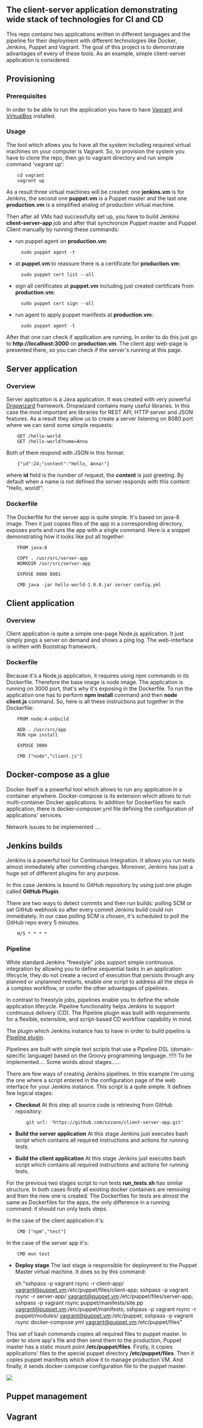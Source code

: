 ## The client-server application demonstrating wide stack of technologies for CI and CD

This repo contains two applications written in different languages and the pipeline for their deployment with different technologies like Docker, Jenkins, Puppet and Vagrant. The goal of this project is to demonstrate advantages of every of these tools. As an example, simple client-server application is considered.

## Provisioning

### Prerequisites

In order to be able to run the application you have to have [Vagrant](https://www.vagrantup.com/downloads.html) and [VirtualBox](https://www.virtualbox.org/wiki/Downloads) installed.

### Usage

The tool which allows you to have all the system including required virtual machines on your computer is Vagrant. So, to provision the system you have to clone the repo, then go to vagrant directory and run simple command 'vagrant up':

		cd vagrant
        vagrant up
        
As a result three virtual machines will be created: one **jenkins.vm** is for Jenkins, the second one **puppet.vm** is a Puppet master and the last one **production.vm** is a simplified analog of production virtual machine.

Then after all VMs had successfully set up, you have to build Jenkins **client-server-app** job and after that synchronize Puppet master and Puppet Client manually by running these commands:

- run puppet agent on **production.vm**:

		sudo puppet agent -t
        
- at **puppet.vm** to reassure there is a certificate for **production.vm**:

		sudo puppet cert list --all 
        
- sign all certificates at **puppet.vm** including just created certificate from **production.vm**:

		sudo puppet cert sign --all
        
- run agent to apply puppet manifests at **production.vm**:

		sudo puppet agent -t
        
        
After that one can check if application are running. In order to do this just go to **http://localhost:3000** on **production.vm**. The client app web-page is presented there, so you can check if the server's running at this page.



## Server application

### Overview

Server application is a Java application. It was created with very powerful [Dropwizard](http://www.dropwizard.io/1.0.2/docs/) framework. Dropwizard contains many useful libraries. In this case the most important are libraries for REST API, HTTP server and JSON features. As a result they allow us to create a server listening on 8080 port where we can send some simple requests:

		GET /hello-world 
    	GET /hello-world?name=Anna

Both of them respond with JSON in this format:
		
    	{"id":24;"content":"Hello, Anna!"}
        
where **id** field is the number of request, the **content** is just greeting. By default when a name is not defined the server responds with this content: "Hello, world!".



### Dockerfile

The Dockerfile for the server app is quite simple. It's based on java-8 image. Then it just copies files of the app in a corresponding directory, exposes ports and runs the app with a single command. Here is a snippet demonstrating how it looks like put all together:

		FROM java:8

        COPY . /usr/src/server-app
        WORKDIR /usr/src/server-app

        EXPOSE 8080 8081

        CMD java -jar hello-world-1.0.0.jar server config.yml 



## Client application

### Overview

Client application is quite a simple one-page Node.js application. It just simply pings a server on demand and shows a ping log. The web-interface is written with Bootstrap framework.

### Dockerfile

Because it's a Node.js application, it requires using npm commands in its Dockerfile. Therefore the base image is node image. The application is running on 3000 port, that's why it's exposing in the Dockerfile. To run the application one has to perform **npm install** command and then **node client.js** command. So, here is all these instructions put together in the Dockerfile:

    	FROM node:4-onbuild

    	ADD . /usr/src/app
    	RUN npm install  

    	EXPOSE 3000

    	CMD ["node","client.js"] 



## Docker-compose as a glue

Docker itself is a powerful tool which allows to run any application in a container anywhere. Docker-compose is its extension which allows to run multi-container Docker applications. In addition for Dockerfiles for each application, there is docker-composer.yml file defining the configuration of applications' services.  

Network issues to be implemented ....

## Jenkins builds

Jenkins is a powerful tool for Continuous Integration. It allows you run tests almost immediately after commiting changes. Moreover, Jenkins has just a huge set of different plugins for any purpose.

In this case Jenkins is bound to GitHub repository by using just one plugin called **GitHub Plugin**.

There are two ways to detect commits and then run builds: polling SCM or set GitHub webhook so after every commit Jenkins build could run immediately. In our case polling SCM is chosen, it's scheduled to poll the GitHub repo every 5 minutes:

		H/5 * * * *
        
### Pipeline

While standard Jenkins "freestyle" jobs support simple continuous integration by allowing you to define sequential tasks in an application lifecycle, they do not create a record of execution that persists through any planned or unplanned restarts, enable one script to address all the steps in a complex workflow, or confer the other advantages of pipelines.

In contrast to freestyle jobs, pipelines enable you to define the whole application lifecycle. Pipeline functionality helps Jenkins to support continuous delivery (CD). The Pipeline plugin was built with requirements for a flexible, extensible, and script-based CD workflow capability in mind.

The plugin which Jenkins instance has to have in order to build pipelins is [Pipeline plugin](https://wiki.jenkins-ci.org/display/JENKINS/Pipeline+Plugin).

Pipelines are built with simple text scripts that use a Pipeline DSL (domain-specific language) based on the Groovy programming language. !!!!! To be implemented.... Some words about stages......

There are few ways of creating Jenkins pipelines. In this example I'm using the one where a script entered in the configuration page of the web interface for your Jenkins instance. This script is a quite simple. It defines few logical stages:

- **Checkout**
At this step all source code is retrieving from GitHub repository:

		  git url: 'https://github.com/ozzann/client-server-app.git'

- **Build the server application**
At this stage Jenkins just executes bash script which contains all required instructions and actions for running tests.

- **Build the client application**
At this stage Jenkins just executes bash script which contains all required instructions and actions for running tests.

For the previous two stages script to run tests **run_tests.sh** has similar structure. In both cases firstly all existing docker containers are removing and then the new one is created. The Dockerfiles for tests are almost the same as Dockerfiles for the apps, the only difference in a running command: it should run only tests steps.

In the case of the client application it's:

		CMD ["npm","test"]
        
In the case of the server app it's:

		CMD mvn test
        
        
- **Deploy stage**
The last stage is responsible for deployment to the Puppet Master virtual machine. It does so by this command:

	sh "sshpass -p vagrant rsync -r client-app/ vagrant@puppet.vm:/etc/puppet/files/client-app; 
    sshpass -p vagrant rsync -r server-app/ vagrant@puppet.vm:/etc/puppet/files/server-app; 	 	 sshpass -p vagrant rsync puppet/manifests/site.pp vagrant@puppet.vm:/etc/puppet/manifests; 
    sshpass -p vagrant rsync -r puppet/modules/ vagrant@puppet.vm:/etc/puppet; 
    sshpass -p vagrant rsync docker-compose.yml vagrant@puppet.vm:/etc/puppet/files"

This set of bash commands copies all required files to puppet master. In order to store app's file and then send them to the production, Puppet master has a static mount point **/etc/puppet/files**. Firstly, it copies applications' files to the special puppet directory **/etc/puppet/files**. Then it copies puppet manifests which allow it to manage production VM. And finally, it sends docker-compose configuration file to the puppet master.

![]({{site.baseurl}}/client-server-app/images/pipeline.png)

## Puppet management

## Vagrant 